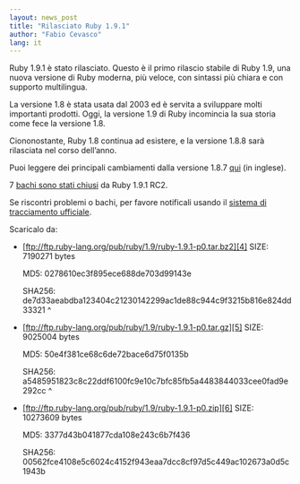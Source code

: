 ```yaml
---
layout: news_post
title: "Rilasciato Ruby 1.9.1"
author: "Fabio Cevasco"
lang: it
---
```


Ruby 1.9.1 è stato rilasciato. Questo è il primo rilascio stabile di
Ruby 1.9, una nuova versione di Ruby moderna, più veloce, con sintassi
più chiara e con supporto multilingua.

La versione 1.8 è stata usata dal 2003 ed è servita a sviluppare molti
importanti prodotti. Oggi, la versione 1.9 di Ruby incomincia la sua
storia come fece la versione 1.8.

Ciononostante, Ruby 1.8 continua ad esistere, e la versione 1.8.8 sarà
rilasciata nel corso dell’anno.

Puoi leggere dei principali cambiamenti dalla versione 1.8.7 [qui][1]
(in inglese).

7 [bachi sono stati chiusi][2] da Ruby 1.9.1 RC2.

Se riscontri problemi o bachi, per favore notificali usando il [sistema
di tracciamento ufficiale][3].

Scaricalo da:

* [ftp://ftp.ruby-lang.org/pub/ruby/1.9/ruby-1.9.1-p0.tar.bz2][4]
  SIZE: 7190271 bytes
  
  MD5: 0278610ec3f895ece688de703d99143e
  
  SHA256:
  de7d33aeabdba123404c21230142299ac1de88c944c9f3215b816e824dd33321
^

* [ftp://ftp.ruby-lang.org/pub/ruby/1.9/ruby-1.9.1-p0.tar.gz][5]
  SIZE: 9025004 bytes
  
  MD5: 50e4f381ce68c6de72bace6d75f0135b
  
  SHA256:
  a5485951823c8c22ddf6100fc9e10c7bfc85fb5a4483844033cee0fad9e292cc
^

* [ftp://ftp.ruby-lang.org/pub/ruby/1.9/ruby-1.9.1-p0.zip][6]
  SIZE: 10273609 bytes
  
  MD5: 3377d43b041877cda108e243c6b7f436
  
  SHA256:
  00562fce4108e5c6024c4152f943eaa7dcc8cf97d5c449ac102673a0d5c1943b



[1]: http://svn.ruby-lang.org/repos/ruby/tags/v1_9_1_0/NEWS 
[2]: http://redmine.ruby-lang.org/projects/ruby-19/issues?query_id=11 
[3]: http://redmine.ruby-lang.org 
[4]: ftp://ftp.ruby-lang.org/pub/ruby/1.9/ruby-1.9.1-p0.tar.bz2 
[5]: ftp://ftp.ruby-lang.org/pub/ruby/1.9/ruby-1.9.1-p0.tar.gz 
[6]: ftp://ftp.ruby-lang.org/pub/ruby/1.9/ruby-1.9.1-p0.zip 
